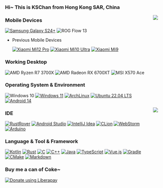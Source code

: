 ### Hi~ This is KSChan from Hong Kong SAR, China

<img align="right" src="https://github-readme-stats.vercel.app/api?username=1552980358&show_icons=true">

### Mobile Devices
[![Samsung Galaxy S24+](https://img.shields.io/badge/Galaxy%20S24+-1428A0?style=flat-square&logo=samsung&logoColor=FFF)](https://www.mi.com/mi10ultra)
![ROG Flow 13](https://img.shields.io/badge/Flow%20%2013-FF0029?style=flat-square&logo=republicofgamers&logoColor=FFF)

- Previous Mobile Devices

  [![Xiaomi Mi12 Pro](https://img.shields.io/badge/Mi%2012%20Pro-FF6900?style=flat-square&logo=xiaomi&logoColor=FFF)](https://www.mi.com/hk/product/xiaomi-12-pro/)
  [![Xiaomi Mi10 Ultra](https://img.shields.io/badge/Mi%2010%20Ultra-FF6900?style=flat-square&logo=xiaomi&logoColor=FFF)](https://www.mi.com/mi10ultra)
  [![Xiaomi Mi9](https://img.shields.io/badge/Mi%209-FF6900?style=flat-square&logo=xiaomi&logoColor=FFF)](https://www.mi.com/mi10ultra)
  

### Working Desktop
![AMD Ryzen R7 3700X](https://img.shields.io/badge/AMD%20Ryzen%20R7%203700X-ED1C24?style=flat-square&logo=amd&logoColor=FFF)
![AMD Radeon RX 6700XT](https://img.shields.io/badge/AMD%20Radeon%20RX%206700XT-ED1C24?style=flat-square&logo=amd&logoColor=FFF)
![MSI X570 Ace](https://img.shields.io/badge/MSI%20X570%20Ace-FF0000?style=flat-square&logo=msi&logoColor=FFF)

### Operating System & Environment
![Windows 10](https://img.shields.io/badge/Windows%2010-0096E4?style=flat-square&logo=windows&logoColor=FFF)
[![Windows 11](https://img.shields.io/badge/Windows%2011-00adef?style=flat-square&logo=windows&logoColor=FFF)](https://www.microsoft.com/en-us/windows/windows-11)
[![ArchLinux](https://img.shields.io/badge/ArchLinux-1793D1?style=flat-square&logo=archlinux&logoColor=FFF)](https://archlinux.org/)
[![Ubuntu 22.04 LTS](https://img.shields.io/badge/Ubuntu%2024.04.1%20LTS-E95420?style=flat-square&logo=ubuntu&logoColor=FFF)](https://ubuntu.com/)
[![Android 14](https://img.shields.io/badge/Android%2014-3ddc84?style=flat-square&logo=android&logoColor=FFF)](https://www.android.com/android-13/)

<img align="right" src="https://github-readme-stats.vercel.app/api/top-langs/?username=1552980358&layout=donut">

### IDE
[![RustRover](https://img.shields.io/badge/RustRover-000?style=flat-square&logo=jetbrains&logoColor=FFF)](https://www.jetbrains.com/rust/)
[![Android Studio](https://img.shields.io/badge/Android%20Studio-3DDC84?style=flat-square&logo=androidstudio&logoColor=FFF)](https://developer.android.com/studio)
[![IntelliJ Idea](https://img.shields.io/badge/IntelliJ%20Idea-000?style=flat-square&logo=intellijidea&logoColor=FFF)](https://www.jetbrains.com/idea/)
[![CLion](https://img.shields.io/badge/CLion-000?style=flat-square&logo=clion&logoColor=FFF)](https://www.jetbrains.com/clion/)
[![WebStorm](https://img.shields.io/badge/WebStorm-000?style=flat-square&logo=webstorm&logoColor=FFF)](https://www.jetbrains.com/webstorm/)
[![Arduino](https://img.shields.io/badge/Arduino-00878F?style=flat-square&logo=arduino&logoColor=FFF)](https://www.arduino.cc/)

### Language & Tool & Framework
[![Kotlin](https://img.shields.io/badge/Kotlin-7F52FF?style=flat-square&logo=kotlin&logoColor=FFF)](https://kotlinlang.org/)
[![Rust](https://img.shields.io/badge/Rust-000000?style=flat-square&logo=rust&logoColor=FFF)](https://www.rust-lang.org/)
[![C](https://img.shields.io/badge/C-A8B9CC?style=flat-square&logo=c&logoColor=000)](https://clang.llvm.org/)
[![C++](https://img.shields.io/badge/C++-00599C?style=flat-square&logo=cplusplus&logoColor=FFF)](https://clang.llvm.org/)
[![Java](https://img.shields.io/badge/Java-E11F22?style=flat-square&logo=java&logoColor=FFF)](https://java.com/)
[![TypeScript](https://img.shields.io/badge/TypeScript-3178C6?style=flat-square&logo=typescript&logoColor=FFF)](https://www.typescriptlang.org/)
[![Vue.js](https://img.shields.io/badge/Vue.js-4FC08D?style=flat-square&logo=vuedotjs&logoColor=FFF)](https://vuejs.org/)
[![Gradle](https://img.shields.io/badge/Gradle-02303A?style=flat-square&logo=gradle&logoColor=FFF)](https://gradle.org/)
[![CMake](https://img.shields.io/badge/CMake-064F8C?style=flat-square&logo=cmake&logoColor=FFF)](https://cmake.org/)
[![Markdown](https://img.shields.io/badge/Markdown-000?style=flat-square&logo=markdown&logoColor=FFF)](https://www.markdownguide.org/)

### Buy me a can of Coke~
<noscript><a href="https://liberapay.com/ks.chan/donate"><img alt="Donate using Liberapay" src="https://liberapay.com/assets/widgets/donate.svg"></a></noscript>
